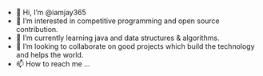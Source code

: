 - 👋 Hi, I’m @iamjay365
- 👀 I’m interested in competitive programming and open source contribution.
- 🌱 I’m currently learning java and data structures & algorithms.
- 💞️ I’m looking to collaborate on good projects which build the technology and helps the world.
- 📫 How to reach me ...

<!---
iamjay365/iamjay365 is a ✨ special ✨ repository because its `README.md` (this file) appears on your GitHub profile.
You can click the Preview link to take a look at your changes.
--->
